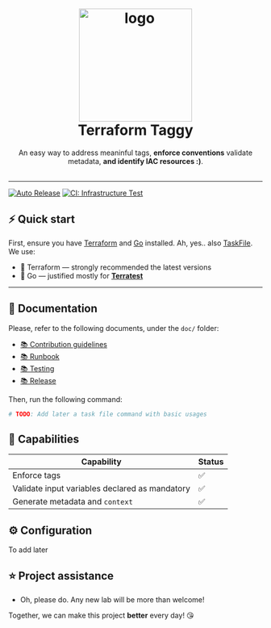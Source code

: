<h1 align="center">
  <img alt="logo" src="https://forum.huawei.com/enterprise/en/data/attachment/forum/202204/21/120858nak5g1epkzwq5gcs.png" width="224px"/><br/>
  Terraform Taggy
</h1>
<p align="center">An easy way to address meaninful tags, <b>enforce conventions</b> validate metadata, <b>and identify IAC resources :)</b>.<br/><br/>

---

[![Auto Release](https://github.com/Excoriate/vault-labs/actions/workflows/release.yml/badge.svg)](https://github.com/Excoriate/vault-labs/actions/workflows/release.yml)
[![CI: Infrastructure Test](https://github.com/Excoriate/terraform-taggy/actions/workflows/ci.yml/badge.svg)](https://github.com/Excoriate/terraform-taggy/actions/workflows/ci.yml)

## ⚡️ Quick start

First, ensure you have [Terraform](https://www.terraform.io/) and [Go](https://go.dev/) installed. Ah, yes.. also [TaskFile](taskfile.dev/).
We use:
- 🧰 Terraform — strongly recommended the latest versions
- 🧰 Go — justified mostly for **[Terratest](https://terratest.gruntwork.io/)**

---
## 📑 Documentation
Please, refer to the following documents, under the `doc/` folder:
- [📚 Contribution guidelines](docs/contribution-guidelines.md)
- [📚 Runbook](docs/runbook.md)
- [📚 Testing](docs/testing.md)
- [📚 Release](docs/release.md)


Then, run the following command:

```bash
# TODO: Add later a task file command with basic usages
```
## 📃️ Capabilities
| Capability                                     | Status |
|------------------------------------------------|--------|
| Enforce tags                                   | ✅      |
| Validate input variables declared as mandatory | ✅      |
| Generate metadata and `context`                | ✅      |



## ⚙️ Configuration
To add later

## ⭐️ Project assistance
- Oh, please do. Any new lab will be more than welcome!

Together, we can make this project **better** every day! 😘
